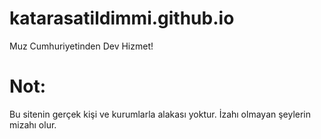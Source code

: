 # katarasatildimmi.github.io
Muz Cumhuriyetinden Dev Hizmet!
# Not:
Bu sitenin gerçek kişi ve kurumlarla alakası yoktur. İzahı olmayan şeylerin mizahı olur.
